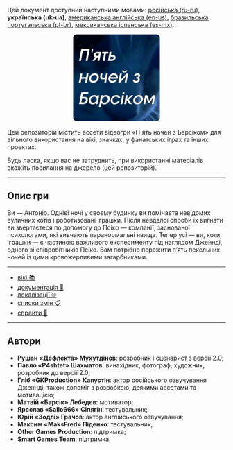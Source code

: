 Цей документ доступний наступними мовами: [російська (ru-ru)](/README_ru-ru.md), **українська (uk-ua)**, [американська англійська (en-us)](/README.md), [бразильська португальська (pt-br)](/README_pt-br.md), [мексиканська іспанська (es-mx)](/README_es-mx.md).

<p align="center">
  <img src="./sprites/repo_icon_uk-ua.png" alt="Repository icon" width="200" />
</p>

Цей репозиторій містить ассети відеогри «П'ять ночей з Барсіком» для вільного використання на вікі, значках, у фанатських іграх та інших проєктах.

Будь ласка, якщо вас не затруднить, при використанні матеріалів вкажіть посилання на джерело (цей репозиторій).

---

## Опис гри

Ви — Антоніо. Однієї ночі у своєму будинку ви помічаєте невідомих вуличних котів і роботизовані іграшки. Після невдалої спроби їх вигнати ви звертаєтеся по допомогу до Псіко — компанії, заснованої психологами, які вивчають паранормальні явища. Тепер усі — ви, коти, іграшки — є частиною важливого експерименту під наглядом Дженнді, одного зі співробітників Псіко. Вам потрібно пережити п’ять пекельних ночей із цими кровожерливими загарбниками.

---

* [вікі 📚](/wiki/)
* [документація 📖](/docs/)
* [локалізації 🌐](/langs/)
* [списки змін 📋](/changelogs/)
* [спрайти 👾](/sprites/)

---

## Автори

* **Рушан «Дефлекта» Мухутдінов**: розробник і сценарист з версії 2.0;
* **Павло «P4shtet» Шахматов**: винахідник, фотограф, художник, розробник до версії 2.0;
* **Гліб «GKProduction» Капустін**: актор російського озвучування Дженнді, також допоміг з розробкою, деякими ассетами та мотивацією;
* **Матвій «Барсік» Лебедєв**: мотиватор;
* **Ярослав «Sallo666» Сіпягін**: тестувальник;
* **Юрій «Зодлі» Грачов**: актор англійського озвучування;
* **Максим «MaksFred» Піденко**: тестувальник,
* **Other Games Production**: підтримка;
* **Smart Games Team**: підтримка.
